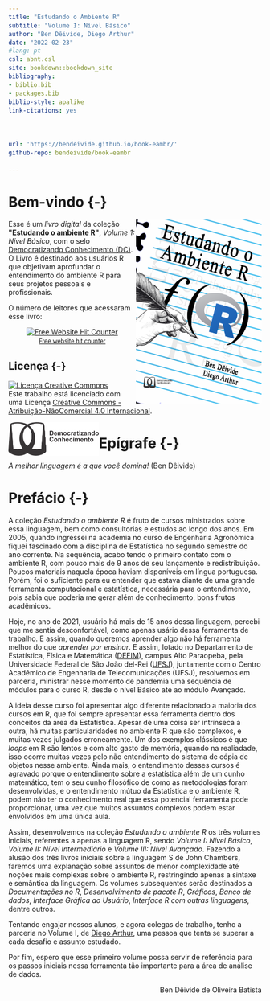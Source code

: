 ```yaml
--- 
title: "Estudando o Ambiente R"
subtitle: "Volume I: Nível Básico"
author: "Ben Dêivide, Diego Arthur"
date: "2022-02-23"
#lang: pt
csl: abnt.csl
site: bookdown::bookdown_site
bibliography:
- biblio.bib
- packages.bib
biblio-style: apalike
link-citations: yes



url: 'https://bendeivide.github.io/book-eambr/'
github-repo: bendeivide/book-eambr

---
```

# Bem-vindo {-}

<a href="http://bendeivide.github.io/cursor"><img src="capa.png" align="right" width="250" height="366" class="cover" alt="Compre pela internet" /></a> Esse é um *livro digital* da coleção __"[Estudando o ambiente R]()"__, *Volume 1: Nível Básico*, com o selo [Democratizando Conhecimento (DC)](https://bendeivide.github.io/dc/). O Livro é destinado aos usuários R que objetivam aprofundar o entendimento do ambiente R para seus projetos pessoais e profissionais.

O número de leitores  que acessaram esse livro:
</br>
<div align='center'><a href='https://www.free-website-hit-counter.com'><img src='https://hitwebcounter.com/counter/counter.php?page=7819661&style=0024&nbdigits=9&type=page&initCount=0' border='0' alt='Free Website Hit Counter'></a><br / ><small><a href='https://www.free-website-hit-counter.com' title="Free Website Hit Counter">Free website hit counter</a></small></div>

## Licença {-}

<a rel="license" href="http://creativecommons.org/licenses/by-nc/4.0/"><img alt="Licença Creative Commons" style="border-width:0" src="https://i.creativecommons.org/l/by-nc/4.0/88x31.png" /></a><br />Este trabalho está licenciado com uma Licença <a rel="license" href="http://creativecommons.org/licenses/by-nc/4.0/">Creative Commons - Atribuição-NãoComercial 4.0 Internacional</a>.

<a href="https://bendeivide.github.io/dc/"><img src="Logo-DC-preto2.png" align="left" width="180" /></a>

# Epígrafe {-}

*A melhor linguagem é a que você domina!* (Ben Dêivide)

# Prefácio {-}

A coleção *Estudando o ambiente R* é fruto de cursos ministrados sobre essa linguagem, bem como consultorias e estudos ao longo dos anos. Em 2005, quando ingressei na academia no curso de Engenharia Agronômica fiquei fascinado com a disciplina de Estatística no segundo semestre do ano corrente. Na sequência, acabo tendo o primeiro contato com o ambiente R, com pouco mais de 9 anos de seu lançamento e redistribuição. Poucos materiais naquela época haviam disponíveis em língua portuguesa. Porém, foi o suficiente para eu entender que estava diante de uma grande ferramenta computacional e estatística, necessária para o entendimento, pois sabia que poderia me gerar além de conhecimento, bons frutos acadêmicos.

Hoje, no ano de 2021, usuário há mais de 15 anos dessa linguagem, percebi que me sentia desconfortável, como apenas usário dessa ferramenta de trabalho. E assim, quando queremos aprender algo não há ferramenta melhor do que *aprender por ensinar*. E assim, lotado no Departamento de Estatística, Física e Matemática ([DEFIM](http://defim.ufsj.edu.br/)), campus Alto Paraopeba, pela Universidade Federal de São João del-Rei ([UFSJ](https://www.ufsj.edu.br/)), juntamente com o Centro Acadêmico de Engenharia de Telecomunicações (UFSJ), resolvemos em parceria, ministrar nesse momento de pandemia uma sequência de módulos para o curso R, desde o nível Básico até ao módulo Avançado. 

A ideia desse curso foi apresentar algo diferente relacionado a maioria dos cursos em R, que foi sempre apresentar essa ferramenta dentro dos conceitos da área da Estatística. Apesar de uma coisa ser intrínseca a outra, há muitas particularidades no ambiente R que são complexos, e muitas vezes julgados erroneamente. Um dos exemplos clássicos é que *loops* em R são lentos e com alto gasto de memória, quando na realiadade, isso ocorre muitas vezes pelo não entendimento do sistema de cópia de objetos nesse ambiente. Ainda mais, o entendimento desses cursos é agravado porque o entendimento sobre a estatística além de um cunho matemático, tem o seu cunho filosófico de como as metodologias foram desenvolvidas, e o entendimento mútuo da Estatística e o ambiente R, podem não ter o conhecimento real que essa potencial ferramenta pode proporcionar, uma vez que muitos assuntos complexos podem estar envolvidos em uma única aula. 

Assim, desenvolvemos na coleção *Estudando o ambiente R* os três volumes iniciais, referentes a apenas a linguagem R, sendo *Volume I: Nível Básico*, *Volume II: Nível Intermediário* e *Volume III: Nível Avançado*. Fazendo a alusão dos três livros iniciais sobre a linguagem S de John Chambers, faremos uma explanação sobre assuntos de menor complexidade até noções mais complexas sobre o ambiente R, restringindo apenas a sintaxe e semântica da linguagem. Os volumes subsequentes serão destinados a *Documentações no R*, *Desenvolvimento de pacote R*, *Gráficos*, *Banco de dados*, *Interface Gráfica ao Usuário*, *Interface R com outras linguagens*, dentre outros.

Tentando engajar nossos alunos, e agora colegas de trabalho, tenho a parceria no Volume I, de [Diego Arthur](https://digoarthur.github.io/), uma pessoa que tenta se superar a cada desafio e assunto estudado.

Por fim, espero que esse primeiro volume possa servir de referência para os passos iniciais nessa ferramenta tão importante para a área de análise de dados.

<div align="right" >
Ben Dêivide de Oliveira Batista
</div>
